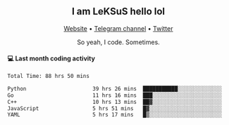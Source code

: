 <h2 align="center">I am LeKSuS hello lol</h2>
<div align="center">
  <a href="https://leksus.net">Website</a> •
  <a href="https://t.me/leksus_was_here">Telegram channel</a> •
  <a href="https://twitter.com/___LeKSuS___">Twitter</a>
</div>
<p align="center">So yeah, I code. Sometimes.</p>

#### :computer: Last month coding activity
<!--START_SECTION:waka-->

```txt
Total Time: 88 hrs 50 mins

Python                     39 hrs 26 mins  ███████████░░░░░░░░░░░░░░   43.57 %
Go                         11 hrs 16 mins  ███░░░░░░░░░░░░░░░░░░░░░░   12.46 %
C++                        10 hrs 13 mins  ██▓░░░░░░░░░░░░░░░░░░░░░░   11.30 %
JavaScript                 5 hrs 51 mins   █▓░░░░░░░░░░░░░░░░░░░░░░░   06.47 %
YAML                       5 hrs 17 mins   █▒░░░░░░░░░░░░░░░░░░░░░░░   05.85 %
```

<!--END_SECTION:waka-->

<!-- flag{4_l0t_0f_1nter35t1ng_th1ng5_4r3_1n_publ1c_d0m41n} -->
